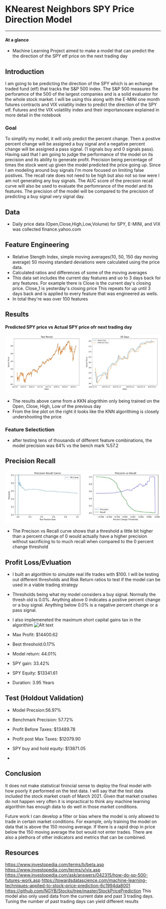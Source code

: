 # KNearest Neighbors SPY Price Direction Model
---
#### At a glance
- Machine Learning Project aimed to make a model that can predict the the direction of the SPY etf price on the next trading day


## Introduction

I am going to be predicting the direction of the SPY which is an echange traded fund (etf) that tracks the S&P 500 index. The S&P 500 measures the perforamce of the 500 of the largest companies and is a solid evaluator for the whole stock market. I will be using this along with the E-MINI one month futures contracts and VIX volatlity index to predict the direction of the SPY etf. Futures and the VIX volatility index and their importanceare explained in more detail in the notebook

### Goal
To simplify my model, it will only predict the percent change. Then a postive percent change will be assigned a buy signal and a negative percent change will be assigned a pass signal. (1 signals buy and 0 signals pass). Having said that I am going to judge the performance of the model on its precision and its ability to generate profit. Precision being percentage of times the stock went up given the model predicted the price going up. Since I am modeling around buy signals I'm more focused on limiting false postives. The recall rate does not need to be high but also not so low were I am not generating any buy signals. The AUC score of the precsion recall curve will also be used to evaluate the perfomrance of the model and its features. The precision of the model will be compared to the precision of predicting a buy signal very signal day.

## Data
- Daily price data (Open,Close,High,Low,Volume) for SPY, E-MINI, and VIX was collected finance.yahoo.com

## Feature Engineering 
- Relative Stength Index, simple moving averages(10, 50, 150 day moving average) 50 moving standard deviations were calculated using the price data.
- Calculated ratios and differences of some of the moving averages 
- This data set includes the current day features and uo to 3 days back for any features. For example there is Close is the current day's closing price. Close_1 is yesterday's closing price This repeats for up until 3 days back and is applied to every feature that was engineered as wells. 
- In total they're was over 100 features 

## Results
#### Predicted SPY price vs Actual SPY price ofr next trading day
![Alt text](https://github.com/jacobh310/stock_prediction-models/blob/master/KNearest_Neighbor_regressor/images/predicted_vs_actual.JPG?raw=true "Sentiment")
- The results above came from a KKN alogrithim only being trained on the Open, Close, High, Low of the previous day
- From the line plot on the right it looks like the KNN algorithimg is closely undershooting the price

### Feature Selectiction 
- after testing tens of thousands of different feature combinations, the model precision was 64% vs the bench mark %57.2

## Precision Recall
![Alt text](https://github.com/jacobh310/stock_prediction-models/blob/master/KNearest_Neighbor_regressor/images/precision_recall.JPG?raw=true "Sentiment")
- The Precison vs Recall curve shows that a threshold a little bit higher than a percent change of 0 would actually have a higher precision without sacrificing to to much recall when compared to the 0 percent change threshold

## Profit Loss/Evluation
- I built an algorithim to simulate real life trades with $100. I will be testing out different thresholds and Risk Return ratios to test if the model can be used in a viable trading strategy
- Thresholds being what my model considers a buy signal. Normally the thresh old is 0.0%. Anything above 0 indicates a postive percent change or a buy signal. Anything below 0.0% is a nagative percent change or a pass signal.
- I also implemeneted the maximum short capital gains tax in the algorithim
![Alt text](https://github.com/jacobh310/stock_prediction-models/blob/master/KNearest_Neighbor_regressor/images/profit_loss.JPG?raw=true "Sentiment")
- Max Profit: $14400.62
- Best threshold:0.17%
- Model return: 44.01%

- SPY gain: 33.42% 
- SPY Equity: $13341.61
- Duration: 3.95 Years

## Test (Holdout Validation)
- Model Precsion:56.97%
- Benchmark Precision: 57.72%

- Profit Before Taxes: $13489.78
- Profit post Max Taxes: $12079.90
- SPY buy and hold equity: $13871.05
- 
## Conclusion
It does not make statistical finincial sense to deploy the final model with how poorly it performed on the test data. I will say that the test data included the stock market crash of March 2021. Given that market crashes do not happen very often it is impractical to think any machine learning algorithim has enough data to do well in those market conditions.

Future work
I can develop a filter or bias where the model is only allowed to trade in certain market conditions. For example, only training the model on data that is above the 150 moving average. If there is a rapid drop in price below the 150 moving average the bot would not enter trades.
There are also a plethora of other indicators and metrics that can be combined.


## Resources
https://www.investopedia.com/terms/b/beta.asp
https://www.investopedia.com/terms/v/vix.asp
https://www.investopedia.com/ask/answers/042315/how-do-sp-500-futures-work.asp
https://towardsdatascience.com/machine-learning-techniques-applied-to-stock-price-prediction-6c1994da8001
https://github.com/NGYB/Stocks/tree/master/StockPricePrediction
This model also only used data from the current date and past 3 trading days. Tuning the number of past trading days can yield different results
